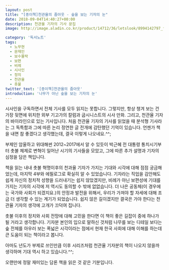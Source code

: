 ```yaml
---
layout: post
title: "[종이책]천관율의 줌아웃 - 숲을 보는 기자의 눈"
date: 2018-09-04T14:40:27+00:00
description: 천관율 기자의 기사 문집
image: http://image.aladin.co.kr/product/14712/36/letslook/8994142797_f.jpg

category: '독서노트'  
tags: 
  - 노무현
  - 문재인
  - 보수몰락
  - 보편
  - 비례
  - 시사인
  - 정의
  - 천관율
  - 촛불
twitter_text: '[종이책]천관율의 줌아웃'
introduction: '나무가 아닌 숲을 보는 기자의 눈'
---
```


시사인을 구독하면서 전체 기사를 모두 읽지는 못합니다. 그렇지만, 항상 챙겨 보는 건 가장 뒷면에 위치한 외부 기고가의 칼럼과 굽시니스트의 시사 만화. 그리고, 천관율 기자의 바이라인으로 있는 기사입니다. 처음 천관율 기자의 기사를 읽었을 때 분석형 기사라는 그 독특함과 그에 따른 논리 정연한 글 전개에 감탄했던 기억이 있습니다. 언젠가 책을 내면 참 좋겠다고 생각했는데, 결국 이렇게 나오네요.^^;

부제인 암울하고 위대해썬 2012~2017에서 알 수 있듯이 박근혜 전 대통령 통치시기부터 촛불 체제로 변혁이 일어난 시기의 기사들을 모았고, 그에 따른 추가 설명과 기자의 심정을 담은 책입니다.

책을 읽는 내내 촛불 혁명이후의 천과율 기자가 가지는 기대와 시각에 대해 점점 궁금해었는데, 마지막 4부와 에필로그로 확실히 알 수 있었습니다. 기자라는 직업을 감안해도 쉽게 자신의 정치적 성향을 드러내기는 쉽지 않았겠지만, 비례가 아닌 보편성에 기대를 가지는 기자의 시각에 저 역시도 동의할 수 밖에 없없습니다. 더 나은 공동체(이 경우에는 국가와 사회가 되겠지요.)의 안정과 발전을 위해서, 우리가 가져야 할 자세에 대해 조금 더 생각할 수 있는 계기가 되었습니다. 쉽지 않은 길이겠지만 결국은 가야 한다는 천관율 기자의 생각에 고개가 끄덕여 집니다.

촛불 이후의 정치와 사회 전망에 대해 고민을 한다면 이 책이 좋은 길잡이 중에 하나가 될 거라고 생각합니다. 기자분 본인의 입으로 말하신 것처럼 나무를 보는 디테일 보다는 숲 전체를 아우러 보는 폭넓은 시각이라는 점에서 현재 한국 사회에 대해 이해를 하는데 큰 도움이 되는 책이라고 봅니다.

아마도 년도가 부제로 쓰인만큼 이후 시리즈처럼 천관율 기자분의 책이 나오지 않을까 생각하며 기대 역시 하고 있습니다.^^;
  
오랜만에 정말 재미있는 담론 책을 읽은 것 같은 기분입니다.